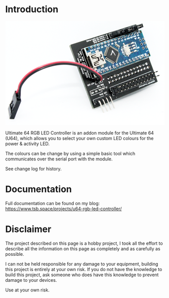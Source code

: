 Introduction
============
![img](assets/Pasted-into-U64-RGB-LED-Controller-8.png)

Ultimate 64 RGB LED Controller is an addon module for the Ultimate 64 (U64), which allows you to select your own custom LED colours for the power & activity LED. 

The colours can be change by using a simple basic tool which communicates over the serial port with the module. 

See change log for history.


Documentation
=============
Full documentation can be found on my blog: https://www.tsb.space/projects/u64-rgb-led-controller/

# Disclaimer

The project described on this page is a hobby project, I took all the effort to describe all the information on this page as completely and as carefully as possible.

I can not be held responsible for any damage to your equipment, building this project is entirely at your own risk. If you do not have the knowledge to build this project, ask someone who does have this knowledge to prevent damage to your devices.

Use at your own risk.